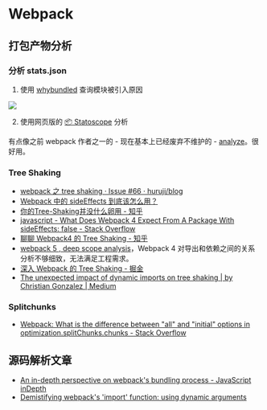 # Webpack

## 打包产物分析

### 分析 stats.json

1. 使用 [whybundled](https://www.npmjs.com/package/whybundled)  查询模块被引入原因
	
![](https://raw.githubusercontent.com/d4rkr00t/whybundled/HEAD/assets/screenshot.png)

2. 使用网页版的 [📦 Statoscope](https://statoscope.tech/) 分析

有点像之前 webpack 作者之一的 - 现在基本上已经废弃不维护的 - [analyze](http://webpack.github.io/analyse/)。很好用。

### Tree Shaking

- [webpack 之 tree shaking · Issue #66 · huruji/blog](https://github.com/huruji/blog/issues/66)
- [Webpack 中的 sideEffects 到底该怎么用？](https://juejin.cn/post/6844903640533041159)
- [你的Tree-Shaking并没什么卵用 - 知乎](https://zhuanlan.zhihu.com/p/32831172)
- [javascript - What Does Webpack 4 Expect From A Package With sideEffects: false - Stack Overflow](https://stackoverflow.com/questions/49160752/what-does-webpack-4-expect-from-a-package-with-sideeffects-false)
- [聊聊 Webpack4 的 Tree Shaking - 知乎](https://zhuanlan.zhihu.com/p/260724544)
- [webpack 5 , deep scope analysis](https://webpack.js.org/blog/2020-10-10-webpack-5-release/#inner-module-tree-shaking)，Webpack 4 对导出和依赖之间的关系分析不够细致，无法满足工程需求。
- [深入 Webpack 的 Tree Shaking - 掘金](https://juejin.cn/post/6866747701908733966)
- [The unexpected impact of dynamic imports on tree shaking | by Christian Gonzalez | Medium](https://medium.com/@christiango/the-unexpected-impact-of-dynamic-imports-on-tree-shaking-ddadeb135dd7)



### Splitchunks

- [Webpack: What is the difference between "all" and "initial" options in optimization.splitChunks.chunks - Stack Overflow](https://stackoverflow.com/questions/50127185/webpack-what-is-the-difference-between-all-and-initial-options-in-optimizat)

## 源码解析文章

- [An in-depth perspective on webpack's bundling process - JavaScript inDepth](https://indepth.dev/posts/1482/an-in-depth-perspective-on-webpacks-bundling-process)
- [Demistifying webpack's 'import' function: using dynamic arguments](https://indepth.dev/posts/1483/demistifying-webpacks-import-function-using-dynamic-arguments)